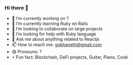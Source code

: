 ### Hi there 👋

<!--
**gokhaneth/gokhaneth** is a ✨ _special_ ✨ repository because its `README.md` (this file) appears on your GitHub profile.

Here are some ideas to get you started:
-->

- 🔭 I’m currently working on ?
- 🌱 I’m currently learning Ruby on Rails
- 👯 I’m looking to collaborate on large projects
- 🤔 I’m looking for help with Ruby language
- 💬 Ask me about anything related to Reactjs
- 📫 How to reach me: gokhaneth@gmail.com
- 😄 Pronouns: ?
- ⚡ Fun fact: Blockchain, DeFi projects, Guitar, Piano, Cook

